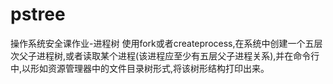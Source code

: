 pstree
======

操作系统安全课作业-进程树
使用fork或者createprocess,在系统中创建一个五层次父子进程树,或者读取某个进程(该进程应至少有五层父子进程关系),并在命令行中,以形如资源管理器中的文件目录树形式,将该树形结构打印出来。
